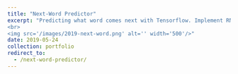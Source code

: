 ```yaml
---
title: "Next-Word Predictor"
excerpt: "Predicting what word comes next with Tensorflow. Implement RNN and LSTM to develop four models of various languages.
<br>
<img src='/images/2019-next-word.png' alt='' width='500'/>"
date: 2019-05-24
collection: portfolio
redirect_to:
  - /next-word-predictor/
---
```

